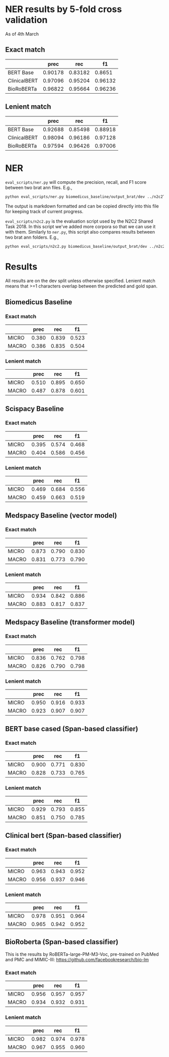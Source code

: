 # NER results by 5-fold cross validation
As of 4th March
## Exact match
|      | prec  | rec   | f1    |
|------|-------|-------|-------|
|BERT Base | 0.90178 | 0.83182 | 0.8651 |
|ClinicalBERT|0.97096 | 0.95204 | 0.96132 |
|BioRoBERTa	| 0.96822 | 0.95664 | 0.96236 |

## Lenient match
|      | prec  | rec   | f1    |
|------|-------|-------|-------|
|BERT Base | 0.92688 | 0.85498 | 0.88918 |
|ClinicalBERT | 0.98094 | 0.96186 | 0.97128 |
|BioRoBERTa | 0.97594 | 0.96426 | 0.97006 |

# NER
`eval_scripts/ner.py` will compute the precision, recall, and F1 score between two brat ann files. E.g.,

```bash
python eval_scripts/ner.py biomedicus_baseline/output_brat/dev ../n2c2Track1TrainingData/data/dev/
```

The output is markdown formatted and can be copied directly into this file for keeping track of current progress.

`eval_scripts/n2c2.py` is the evaluation script used by the N2C2 Shared Task 2018. In this script we've added more corpora so that we can use it with them. Similarly to `ner.py`, this script also compares results between two brat ann folders. E.g.,

```bash
python eval_scripts/n2c2.py biomedicus_baseline/output_brat/dev ../n2c2Track1TrainingData/data/dev/ --ner-eval-corpus n2c2
```


# Results
All results are on the dev split unless otherwise specified.
Lenient match means that >=1 characters overlap between the predicted and gold span.

## Biomedicus Baseline
### Exact match
|      | prec  | rec   | f1    |
|------|-------|-------|-------|
|MICRO | 0.380 | 0.839 | 0.523 |
|MACRO | 0.386 | 0.835 | 0.504 |

### Lenient match
|      | prec  | rec   | f1    |
|------|-------|-------|-------|
|MICRO | 0.510 | 0.895 | 0.650 |
|MACRO | 0.487 | 0.878 | 0.601 |


## Scispacy Baseline
### Exact match
|      | prec  | rec   | f1    |
|------|-------|-------|-------|
|MICRO | 0.395 | 0.574 | 0.468 |
|MACRO | 0.404 | 0.586 | 0.456 |

### Lenient match
|      | prec  | rec   | f1    |
|------|-------|-------|-------|
|MICRO | 0.469 | 0.684 | 0.556 |
|MACRO | 0.459 | 0.663 | 0.519 |

## Medspacy Baseline (vector model)
### Exact match
|      | prec  | rec   | f1    |
|------|-------|-------|-------|
|MICRO | 0.873 | 0.790 | 0.830 |
|MACRO | 0.831 | 0.773 | 0.790 |

### Lenient match
|      | prec  | rec   | f1    |
|------|-------|-------|-------|
|MICRO | 0.934 | 0.842 | 0.886 |
|MACRO | 0.883 | 0.817 | 0.837 |

## Medspacy Baseline (transformer model)
### Exact match
|      | prec  | rec   | f1    |
|------|-------|-------|-------|
|MICRO | 0.836 | 0.762 | 0.798 |
|MACRO | 0.826 | 0.790 | 0.798 |

### Lenient match
|      | prec  | rec   | f1    |
|------|-------|-------|-------|
|MICRO | 0.950 | 0.916 | 0.933 |
|MACRO | 0.923 | 0.907 | 0.907 |

## BERT base cased (Span-based classifier)
### Exact match
|      | prec  | rec   | f1    |
|------|-------|-------|-------|
|MICRO | 0.900 | 0.771 | 0.830 |
|MACRO | 0.828 | 0.733 | 0.765 |

### Lenient match
|      | prec  | rec   | f1    |
|------|-------|-------|-------|
|MICRO | 0.929 | 0.793 | 0.855 |
|MACRO | 0.851 | 0.750 | 0.785 |

## Clinical bert (Span-based classifier)
### Exact match
|      | prec  | rec   | f1    |
|------|-------|-------|-------|
|MICRO | 0.963 | 0.943 | 0.952 |
|MACRO | 0.956 | 0.937 | 0.946 |

### Lenient match
|      | prec  | rec   | f1    |
|------|-------|-------|-------|
|MICRO | 0.978 | 0.951 | 0.964 |
|MACRO | 0.965 | 0.942 | 0.952 |

## BioRoberta (Span-based classifier)
This is the results by RoBERTa-large-PM-M3-Voc, pre-trained on PubMed and PMC and MIMIC-III: https://github.com/facebookresearch/bio-lm  
### Exact match
|      | prec  | rec   | f1    |
|------|-------|-------|-------|
|MICRO | 0.956 | 0.957 | 0.957 |
|MACRO | 0.934 | 0.932 | 0.931 |

### Lenient match
|      | prec  | rec   | f1    |
|------|-------|-------|-------|
|MICRO | 0.982 | 0.974 | 0.978 |
|MACRO | 0.967 | 0.955 | 0.960 |
